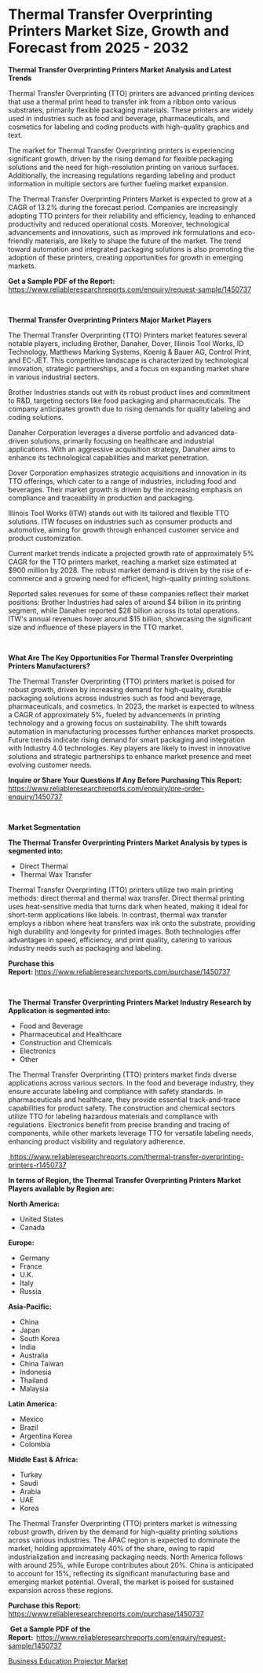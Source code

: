 <p><h1>Thermal Transfer Overprinting Printers Market Size, Growth and Forecast from 2025 - 2032</h1></p><p><strong>Thermal Transfer Overprinting Printers Market Analysis and Latest Trends</strong></p>
<p><p>Thermal Transfer Overprinting (TTO) printers are advanced printing devices that use a thermal print head to transfer ink from a ribbon onto various substrates, primarily flexible packaging materials. These printers are widely used in industries such as food and beverage, pharmaceuticals, and cosmetics for labeling and coding products with high-quality graphics and text. </p><p>The market for Thermal Transfer Overprinting printers is experiencing significant growth, driven by the rising demand for flexible packaging solutions and the need for high-resolution printing on various surfaces. Additionally, the increasing regulations regarding labeling and product information in multiple sectors are further fueling market expansion. </p><p>The Thermal Transfer Overprinting Printers Market is expected to grow at a CAGR of 13.2% during the forecast period. Companies are increasingly adopting TTO printers for their reliability and efficiency, leading to enhanced productivity and reduced operational costs. Moreover, technological advancements and innovations, such as improved ink formulations and eco-friendly materials, are likely to shape the future of the market. The trend toward automation and integrated packaging solutions is also promoting the adoption of these printers, creating opportunities for growth in emerging markets.</p></p>
<p><strong>Get a Sample PDF of the Report:&nbsp;</strong> <a href="https://www.reliableresearchreports.com/enquiry/request-sample/1450737?utm_campaign=1558&utm_medium=2&utm_source=Github&utm_content=ia&utm_term=05042025&utm_id=thermal-transfer-overprinting-printers">https://www.reliableresearchreports.com/enquiry/request-sample/1450737</a></p>
<p>&nbsp;</p>
<p><strong>Thermal Transfer Overprinting Printers Major Market Players</strong></p>
<p><p>The Thermal Transfer Overprinting (TTO) Printers market features several notable players, including Brother, Danaher, Dover, Illinois Tool Works, ID Technology, Matthews Marking Systems, Koenig & Bauer AG, Control Print, and EC-JET. This competitive landscape is characterized by technological innovation, strategic partnerships, and a focus on expanding market share in various industrial sectors.</p><p>Brother Industries stands out with its robust product lines and commitment to R&D, targeting sectors like food packaging and pharmaceuticals. The company anticipates growth due to rising demands for quality labeling and coding solutions. </p><p>Danaher Corporation leverages a diverse portfolio and advanced data-driven solutions, primarily focusing on healthcare and industrial applications. With an aggressive acquisition strategy, Danaher aims to enhance its technological capabilities and market penetration.</p><p>Dover Corporation emphasizes strategic acquisitions and innovation in its TTO offerings, which cater to a range of industries, including food and beverages. Their market growth is driven by the increasing emphasis on compliance and traceability in production and packaging.</p><p>Illinois Tool Works (ITW) stands out with its tailored and flexible TTO solutions. ITW focuses on industries such as consumer products and automotive, aiming for growth through enhanced customer service and product customization.</p><p>Current market trends indicate a projected growth rate of approximately 5% CAGR for the TTO printers market, reaching a market size estimated at $900 million by 2028. The robust market demand is driven by the rise of e-commerce and a growing need for efficient, high-quality printing solutions.</p><p>Reported sales revenues for some of these companies reflect their market positions: Brother Industries had sales of around $4 billion in its printing segment, while Danaher reported $28 billion across its total operations. ITW's annual revenues hover around $15 billion, showcasing the significant size and influence of these players in the TTO market.</p></p>
<p>&nbsp;</p>
<p><strong>What Are The Key Opportunities For Thermal Transfer Overprinting Printers Manufacturers?</strong></p>
<p><p>The Thermal Transfer Overprinting (TTO) printers market is poised for robust growth, driven by increasing demand for high-quality, durable packaging solutions across industries such as food and beverage, pharmaceuticals, and cosmetics. In 2023, the market is expected to witness a CAGR of approximately 5%, fueled by advancements in printing technology and a growing focus on sustainability. The shift towards automation in manufacturing processes further enhances market prospects. Future trends indicate rising demand for smart packaging and integration with Industry 4.0 technologies. Key players are likely to invest in innovative solutions and strategic partnerships to enhance market presence and meet evolving customer needs.</p></p>
<p><strong>Inquire or Share Your Questions If Any Before Purchasing This Report:</strong> <a href="https://www.reliableresearchreports.com/enquiry/pre-order-enquiry/1450737?utm_campaign=1558&utm_medium=2&utm_source=Github&utm_content=ia&utm_term=05042025&utm_id=thermal-transfer-overprinting-printers">https://www.reliableresearchreports.com/enquiry/pre-order-enquiry/1450737</a></p>
<p>&nbsp;</p>
<p><strong>Market Segmentation</strong></p>
<p><strong>The Thermal Transfer Overprinting Printers Market Analysis by types is segmented into:</strong></p>
<p><ul><li>Direct Thermal</li><li>Thermal Wax Transfer</li></ul></p>
<p><p>Thermal Transfer Overprinting (TTO) printers utilize two main printing methods: direct thermal and thermal wax transfer. Direct thermal printing uses heat-sensitive media that turns dark when heated, making it ideal for short-term applications like labels. In contrast, thermal wax transfer employs a ribbon where heat transfers wax ink onto the substrate, providing high durability and longevity for printed images. Both technologies offer advantages in speed, efficiency, and print quality, catering to various industry needs such as packaging and labeling.</p></p>
<p><strong>Purchase this Report:&nbsp;</strong><a href="https://www.reliableresearchreports.com/purchase/1450737?utm_campaign=1558&utm_medium=2&utm_source=Github&utm_content=ia&utm_term=05042025&utm_id=thermal-transfer-overprinting-printers">https://www.reliableresearchreports.com/purchase/1450737</a></p>
<p>&nbsp;</p>
<p><strong>The Thermal Transfer Overprinting Printers Market Industry Research by Application is segmented into:</strong></p>
<p><ul><li>Food and Beverage</li><li>Pharmaceutical and Healthcare</li><li>Construction and Chemicals</li><li>Electronics</li><li>Other</li></ul></p>
<p><p>The Thermal Transfer Overprinting (TTO) printers market finds diverse applications across various sectors. In the food and beverage industry, they ensure accurate labeling and compliance with safety standards. In pharmaceuticals and healthcare, they provide essential track-and-trace capabilities for product safety. The construction and chemical sectors utilize TTO for labeling hazardous materials and compliance with regulations. Electronics benefit from precise branding and tracing of components, while other markets leverage TTO for versatile labeling needs, enhancing product visibility and regulatory adherence.</p></p>
<p><a href="https://www.reliableresearchreports.com/thermal-transfer-overprinting-printers-r1450737?utm_campaign=1558&utm_medium=2&utm_source=Github&utm_content=ia&utm_term=05042025&utm_id=thermal-transfer-overprinting-printers">&nbsp;https://www.reliableresearchreports.com/thermal-transfer-overprinting-printers-r1450737</a></p>
<p><strong>In terms of Region, the Thermal Transfer Overprinting Printers Market Players available by Region are:</strong></p>
<p>
    <p> <strong> North America: </strong>
        <ul>
            <li>United States</li>
            <li>Canada</li>
        </ul>
        </p> 
    <p> <strong> Europe: </strong>
        <ul>
            <li>Germany</li>
            <li>France</li>
            <li>U.K.</li>
            <li>Italy</li>
            <li>Russia</li>
        </ul>
        </p> 
    <p> <strong> Asia-Pacific: </strong>
        <ul>
            <li>China</li>
            <li>Japan</li>
            <li>South Korea</li>
            <li>India</li>
            <li>Australia</li>
            <li>China Taiwan</li>
            <li>Indonesia</li>
            <li>Thailand</li>
            <li>Malaysia</li>
        </ul>
        </p> 
    <p> <strong> Latin America: </strong>
        <ul>
            <li>Mexico</li>
            <li>Brazil</li>
            <li>Argentina Korea</li>
            <li>Colombia</li>
        </ul>
        </p> 
    <p> <strong> Middle East & Africa: </strong>
        <ul>
            <li>Turkey</li>
            <li>Saudi</li>
            <li>Arabia</li>
            <li>UAE</li>
            <li>Korea</li>
        </ul>
    </p>
    </p>
<p><p>The Thermal Transfer Overprinting (TTO) printers market is witnessing robust growth, driven by the demand for high-quality printing solutions across various industries. The APAC region is expected to dominate the market, holding approximately 40% of the share, owing to rapid industrialization and increasing packaging needs. North America follows with around 25%, while Europe contributes about 20%. China is anticipated to account for 15%, reflecting its significant manufacturing base and emerging market potential. Overall, the market is poised for sustained expansion across these regions.</p></p>
<p><strong>Purchase this Report: </strong><a href="https://www.reliableresearchreports.com/purchase/1450737?utm_campaign=1558&utm_medium=2&utm_source=Github&utm_content=ia&utm_term=05042025&utm_id=thermal-transfer-overprinting-printers">https://www.reliableresearchreports.com/purchase/1450737</a></p>
<p>&nbsp;<strong>Get a Sample PDF of the Report:&nbsp;&nbsp;</strong><a href="https://www.reliableresearchreports.com/enquiry/request-sample/1450737?utm_campaign=1558&utm_medium=2&utm_source=Github&utm_content=ia&utm_term=05042025&utm_id=thermal-transfer-overprinting-printers">https://www.reliableresearchreports.com/enquiry/request-sample/1450737</a></p>
<p><strong></strong></p>
<p><p><a href="https://github.com/willjis/Market-Research-Report-List-1/blob/main/business-education-projector-market.md?utm_campaign=1558&utm_medium=2&utm_source=Github&utm_content=ia&utm_term=05042025&utm_id=thermal-transfer-overprinting-printers">Business Education Projector Market</a></p></p>